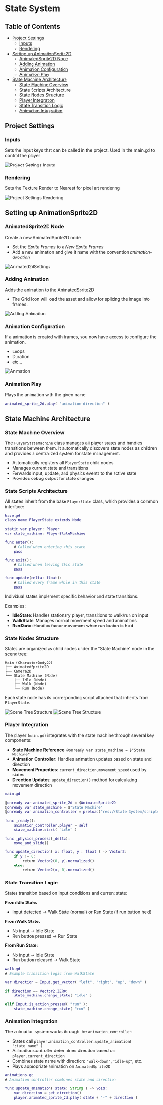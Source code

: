 # State System

## Table of Contents
- [Project Settings](#project-settings)
  - [Inputs](#inputs)
  - [Rendering](#rendering)
- [Setting up AnimationSprite2D](#setting-up-animationsprite2d)
  - [AnimatedSprite2D Node](#animatedsprite2d-node)
  - [Adding Animation](#adding-animation)
  - [Animation Configuration](#animation-configuration)
  - [Animation Play](#animation-play)
- [State Machine Architecture](#state-machine-architecture)
  - [State Machine Overview](#state-machine-overview)
  - [State Scripts Architecture](#state-scripts-architecture)
  - [State Nodes Structure](#state-nodes-structure)
  - [Player Integration](#player-integration)
  - [State Transition Logic](#state-transition-logic)
  - [Animation Integration](#animation-integration)

## Project Settings

### Inputs

Sets the input keys that can be called in the project.
Used in the main.gd to control the player

![Project Settings Inputs](readme/Project%20Settings%20Inputs.png)


### Rendering

Sets the Texture Render to Nearest for pixel art rendering

![Project Settings Rendering](readme/Project%20Settings%20Render.png)

## Setting up AnimationSprite2D

### AnimatedSprite2D Node
Create a new AnimatedSprite2D node

* Set the *Sprite Frames* to a *New Sprite Frames*
* Add a new animation and give it name with the convention *animation-direction*

![Animated2dSettings](readme/animated2Dsetup.png)

### Adding Animation
Adds the animation to the AnimatedSprite2D

* The Grid Icon will load the asset and allow for splicing the image into frames.

![Adding Animation](readme/animated2Dgrid.png)

### Animation Configuration
If a animation is created with frames, you now have access to configure the animation.

* Loops
* Duration
* etc...

![Animation](readme/animated2d.png)

### Animation Play
Plays the animation with the given name

```gd
animated_sprite_2d.play( "animation-direction" )
```

## State Machine Architecture

### State Machine Overview

The `PlayerStateMachine` class manages all player states and handles transitions between them. It automatically discovers state nodes as children and provides a centralized system for state management.

* Automatically registers all `PlayerState` child nodes
* Manages current state and transitions
* Forwards input, update, and physics events to the active state
* Provides debug output for state changes

### State Scripts Architecture

All states inherit from the base `PlayerState` class, which provides a common interface:

```gd
base.gd
class_name PlayerState extends Node

static var player: Player
var state_machine: PlayerStateMachine

func enter():
    # Called when entering this state
    pass

func exit():
    # Called when leaving this state
    pass

func update(delta: float):
    # Called every frame while in this state
    pass
```

Individual states implement specific behavior and state transitions.

Examples:
* **IdleState**: Handles stationary player, transitions to walk/run on input
* **WalkState**: Manages normal movement speed and animations
* **RunState**: Handles faster movement when run button is held

### State Nodes Structure

States are organized as child nodes under the "State Machine" node in the scene tree:

```
Main (CharacterBody2D)
├── AnimatedSprite2D
├── Camera2D
└── State Machine (Node)
    ├── Idle (Node)
    ├── Walk (Node)
    └── Run (Node)
```

Each state node has its corresponding script attached that inherits from `PlayerState`.

![Scene Tree Structure](readme/state_tree_structure.png)
![Scene Tree Structure](readme/state_structure.png)

### Player Integration

The player (`main.gd`) integrates with the state machine through several key components:

* **State Machine Reference**: `@onready var state_machine = $"State Machine"`
* **Animation Controller**: Handles animation updates based on state and direction
* **Movement Properties**: `current_direction`, `movement_speed` used by states
* **Direction Updates**: `update_direction()` method for calculating movement direction

```gd
main.gd

@onready var animated_sprite_2d = $AnimatedSprite2D
@onready var state_machine = $"State Machine"
@onready var animation_controller = preload("res://State System/scripts/animations.gd").new()

func _ready():
    animation_controller.player = self
    state_machine.start( "idle" )

func _physics_process(_delta):
	move_and_slide()

func update_direction( x: float, y : float ) -> Vector2:
	if y != 0:
		return Vector2(0, y).normalized()
	else:
		return Vector2(x, 0).normalized()
```

### State Transition Logic

States transition based on input conditions and current state:

**From Idle State:**
* Input detected → Walk State (normal) or Run State (if run button held)

**From Walk State:**
* No input → Idle State
* Run button pressed → Run State

**From Run State:**
* No input → Idle State
* Run button released → Walk State

```gd
walk.gd
# Example transition logic from WalkState

var direction = Input.get_vector( "left", "right", "up", "down" )

if direction == Vector2.ZERO:
    state_machine.change_state( "idle" )

elif Input.is_action_pressed( "run" ):
    state_machine.change_state( "run" )
```

### Animation Integration

The animation system works through the `animation_controller`:

* States call `player.animation_controller.update_animation( "state_name" )`
* Animation controller determines direction based on `player.current_direction`
* Combines state name with direction: `"walk-down"`, `"idle-up"`, etc.
* Plays appropriate animation on `AnimatedSprite2D`

```gd
animations.gd
# Animation controller combines state and direction

func update_animation( state: String ) -> void:
    var direction = get_direction()
    player.animated_sprite_2d.play( state + "-" + direction )
```